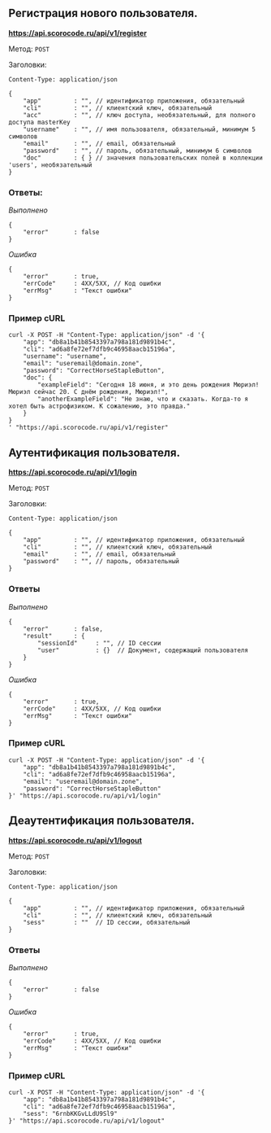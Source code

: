 ## Регистрация нового пользователя.

**https://api.scorocode.ru/api/v1/register**

Метод: `POST`

Заголовки:

`Content-Type: application/json`

```
{
    "app"         : "", // идентификатор приложения, обязательный
    "cli"         : "", // клиентский ключ, обязательный
    "acc"         : "", // ключ доступа, необязательный, для полного доступа masterKey
    "username"    : "", // имя пользователя, обязательный, минимум 5 символов
    "email"       : "", // email, обязательный
    "password"    : "", // пароль, обязательный, минимум 6 символов
    "doc"         : { } // значения пользовательских полей в коллекции 'users', необязательный
}
```

### Ответы:

*Выполнено*

```
{
    "error"       : false
}
```

*Ошибка*

```
{
    "error"       : true,
    "errCode"     : 4XX/5XX, // Код ошибки
    "errMsg"      : "Текст ошибки"
}
```

### Пример cURL

```
curl -X POST -H "Content-Type: application/json" -d '{
    "app": "db8a1b41b8543397a798a181d9891b4c",
    "cli": "ad6a8fe72ef7dfb9c46958aacb15196a",
    "username": "username",
    "email": "useremail@domain.zone",
    "password": "CorrectHorseStapleButton",
    "doc": {
        "exampleField": "Сегодня 18 июня, и это день рождения Мюриэл! Мюриэл сейчас 20. С днём рождения, Мюриэл!",
        "anotherExampleField": "Не знаю, что и сказать. Когда-то я хотел быть астрофизиком. К сожалению, это правда."
    }
}
' "https://api.scorocode.ru/api/v1/register"
```

## Аутентификация пользователя.

**https://api.scorocode.ru/api/v1/login**

Метод: `POST`

Заголовки:

`Content-Type: application/json`

```
{
    "app"         : "", // идентификатор приложения, обязательный
    "cli"         : "", // клиентский ключ, обязательный
    "email"       : "", // email, обязательный
    "password"    : "", // пароль, обязательный
}
```

### Ответы

*Выполнено*

```
{
    "error"       : false,
    "result"      : {
        "sessionId"     : "", // ID сессии
        "user"          : {}  // Документ, содержащий пользователя
    }
}
```

*Ошибка*

```
{
    "error"       : true,
    "errCode"     : 4XX/5XX, // Код ошибки
    "errMsg"      : "Текст ошибки"
}
```

### Пример cURL

```
curl -X POST -H "Content-Type: application/json" -d '{
    "app": "db8a1b41b8543397a798a181d9891b4c",
    "cli": "ad6a8fe72ef7dfb9c46958aacb15196a",
    "email": "useremail@domain.zone",
    "password": "CorrectHorseStapleButton"
}' "https://api.scorocode.ru/api/v1/login"
```

## Деаутентификация пользователя.

**https://api.scorocode.ru/api/v1/logout**

Метод: `POST`

Заголовки:

`Content-Type: application/json`

```
{
    "app"         : "", // идентификатор приложения, обязательный
    "cli"         : "", // клиентский ключ, обязательный
    "sess"        : ""  // ID сессии, обязательный
}
```

### Ответы

*Выполнено*

```
{
    "error"       : false
}
```

*Ошибка*

```
{
    "error"       : true,
    "errCode"     : 4XX/5XX, // Код ошибки
    "errMsg"      : "Текст ошибки"
}
```

### Пример cURL

```
curl -X POST -H "Content-Type: application/json" -d '{
    "app": "db8a1b41b8543397a798a181d9891b4c",
    "cli": "ad6a8fe72ef7dfb9c46958aacb15196a",
    "sess": "6rnbKKGvLLdU9Sl9"
}' "https://api.scorocode.ru/api/v1/logout"
```